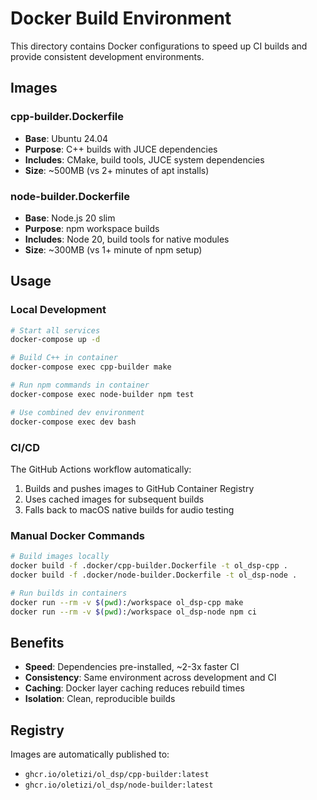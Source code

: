 # Docker Build Environment

This directory contains Docker configurations to speed up CI builds and provide consistent development environments.

## Images

### cpp-builder.Dockerfile
- **Base**: Ubuntu 24.04
- **Purpose**: C++ builds with JUCE dependencies
- **Includes**: CMake, build tools, JUCE system dependencies
- **Size**: ~500MB (vs 2+ minutes of apt installs)

### node-builder.Dockerfile  
- **Base**: Node.js 20 slim
- **Purpose**: npm workspace builds
- **Includes**: Node 20, build tools for native modules
- **Size**: ~300MB (vs 1+ minute of npm setup)

## Usage

### Local Development

```bash
# Start all services
docker-compose up -d

# Build C++ in container
docker-compose exec cpp-builder make

# Run npm commands in container
docker-compose exec node-builder npm test

# Use combined dev environment
docker-compose exec dev bash
```

### CI/CD

The GitHub Actions workflow automatically:
1. Builds and pushes images to GitHub Container Registry
2. Uses cached images for subsequent builds
3. Falls back to macOS native builds for audio testing

### Manual Docker Commands

```bash
# Build images locally
docker build -f .docker/cpp-builder.Dockerfile -t ol_dsp-cpp .
docker build -f .docker/node-builder.Dockerfile -t ol_dsp-node .

# Run builds in containers
docker run --rm -v $(pwd):/workspace ol_dsp-cpp make
docker run --rm -v $(pwd):/workspace ol_dsp-node npm ci
```

## Benefits

- **Speed**: Dependencies pre-installed, ~2-3x faster CI
- **Consistency**: Same environment across development and CI
- **Caching**: Docker layer caching reduces rebuild times
- **Isolation**: Clean, reproducible builds

## Registry

Images are automatically published to:
- `ghcr.io/oletizi/ol_dsp/cpp-builder:latest`
- `ghcr.io/oletizi/ol_dsp/node-builder:latest`
